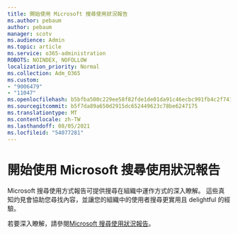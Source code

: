 ```yaml
---
title: 開始使用 Microsoft 搜尋使用狀況報告
ms.author: pebaum
author: pebaum
manager: scotv
ms.audience: Admin
ms.topic: article
ms.service: o365-administration
ROBOTS: NOINDEX, NOFOLLOW
localization_priority: Normal
ms.collection: Adm_O365
ms.custom:
- "9006479"
- "11047"
ms.openlocfilehash: b5bfba500c229ee58f82fde1de01da91c46ecbc991fb4c2f7418b0dc3bf141e5
ms.sourcegitcommit: b5f7da89a650d2915dc652449623c78be6247175
ms.translationtype: MT
ms.contentlocale: zh-TW
ms.lasthandoff: 08/05/2021
ms.locfileid: "54077281"
---
```

# <a name="get-started-with-using-microsoft-search-usage-reports"></a>開始使用 Microsoft 搜尋使用狀況報告

Microsoft 搜尋使用方式報告可提供搜尋在組織中運作方式的深入瞭解。 這些真知灼見會協助您尋找內容，並讓您的組織中的使用者搜尋更實用且 delightful 的經驗。

若要深入瞭解，請參閱[Microsoft 搜尋使用狀況報告](https://go.microsoft.com/fwlink/?linkid=2152048)。
